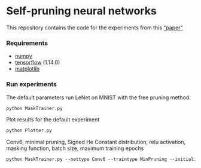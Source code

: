 # Self-pruning neural networks


This repository contains the code for the experiments from this ["paper"](https://www.google.com/)

### Requirements
- [numpy](https://numpy.org/)
- [tensorflow](https://www.tensorflow.org/) (1.14.0)
- [matplotlib](https://matplotlib.org/)


### Run experiments

The default parameters run LeNet on MNIST with the free pruning method. 
```markdown
python MaskTrainer.py
```

Plot results for the default experiment 
```markdown
python Plotter.py
```

Conv6, minimal pruning, Signed He Constant distribution, relu activation, masking function, batch size, maximum training epochs

```markdown
python MaskTrainer.py --nettype Conv6 --traintype MinPruning --initializer heconstant --activation relu --masktype mask --batchsize 25 --maxepochs 100 --seed 1234 --p1 0.5 --lr 0.003 --outputpath Outputs 
```



